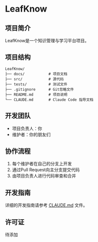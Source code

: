 # LeafKnow

## 项目简介
LeafKnow是一个知识管理与学习平台项目。

## 项目结构
```
LeafKnow/
├── docs/           # 项目文档
├── src/            # 源代码
├── tests/          # 测试文件
├── .gitignore      # Git忽略文件
├── README.md       # 项目说明
└── CLAUDE.md       # Claude Code 指导文档
```

## 开发团队
- 项目负责人：你
- 维护者：你的朋友们

## 协作流程
1. 每个维护者在自己的分支上开发
2. 通过Pull Request向主分支提交代码
3. 由项目负责人进行代码审查和合并

## 开发指南
详细的开发指南请参考 [CLAUDE.md](./CLAUDE.md) 文件。

## 许可证
待添加